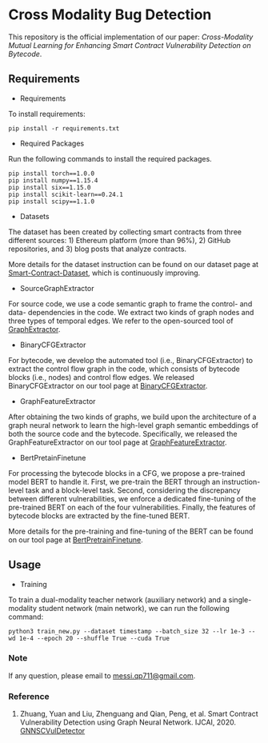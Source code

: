 # Cross Modality Bug Detection

This repository is the official implementation of our paper: *Cross-Modality Mutual Learning for Enhancing Smart Contract Vulnerability Detection on Bytecode*.

## Requirements

- Requirements

To install requirements:

```setup
pip install -r requirements.txt
```

- Required Packages

Run the following commands to install the required packages.
```shell
pip install torch==1.0.0
pip install numpy==1.15.4
pip install six==1.15.0
pip install scikit-learn==0.24.1
pip install scipy==1.1.0
```


- Datasets

The dataset has been created by collecting smart contracts from three different sources: 1) Ethereum platform (more than 96\%), 2) GitHub repositories, and 3) blog posts that analyze contracts.

More details for the dataset instruction can be found on our dataset page at [Smart-Contract-Dataset](https://github.com/Messi-Q/Smart-Contract-Dataset), which is continuously improving.


- SourceGraphExtractor

For source code, we use a code semantic graph to frame the control- and data- dependencies in the code. We extract two kinds of graph nodes and three types of temporal edges. We refer to the open-sourced tool of [GraphExtractor](https://github.com/Messi-Q/SourceGraphExtractor).


- BinaryCFGExtractor

For bytecode, we develop the automated tool (i.e., BinaryCFGExtractor) to extract the control flow graph in the code, which consists of bytecode blocks (i.e., nodes) and control flow edges. We released BinaryCFGExtractor on our tool page at [BinaryCFGExtractor](https://github.com/Messi-Q/BinaryCFGExtractor).


- GraphFeatureExtractor

After obtaining the two kinds of graphs, we build upon the architecture of a graph neural network to learn the high-level graph semantic embeddings of both the source code and the bytecode. Specifically, we released the GraphFeatureExtractor on our tool page at [GraphFeatureExtractor](https://github.com/Messi-Q/GraphFeatureExtractor).



- BertPretainFinetune

For processing the bytecode blocks in a CFG, we propose a pre-trained model BERT to handle it. First, we pre-train the BERT through an instruction-level task and a block-level task. Second, considering the discrepancy between different vulnerabilities, we enforce a dedicated fine-tuning of the pre-trained BERT on each of the four vulnerabilities. Finally, the features of bytecode blocks are extracted by the fine-tuned BERT.

More details for the pre-training and fine-tuning of the BERT can be found on our tool page at [BertPretrainFinetune](https://github.com/Messi-Q/BertPretrainFinetune).



## Usage

- Training

To train a dual-modality teacher network (auxiliary network) and a single-modality student network (main network), we can run the following command:

```train
python3 train_new.py --dataset timestamp --batch_size 32 --lr 1e-3 --wd 1e-4 --epoch 20 --shuffle True --cuda True 
```

### Note
If any question, please email to messi.qp711@gmail.com. 


### Reference
1. Zhuang, Yuan and Liu, Zhenguang and Qian, Peng, et al. Smart Contract Vulnerability Detection using Graph Neural Network. IJCAI, 2020. [GNNSCVulDetector](https://github.com/Messi-Q/GNNSCVulDetector)

